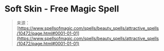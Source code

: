 <!--yml

category: 未分类

date: 2024-06-12 18:47:07

-->

# Soft Skin - Free Magic Spell

> 来源：[https://www.spellsofmagic.com/spells/beauty_spells/attractive_spells/10472/page.html#0001-01-01](https://www.spellsofmagic.com/spells/beauty_spells/attractive_spells/10472/page.html#0001-01-01)
